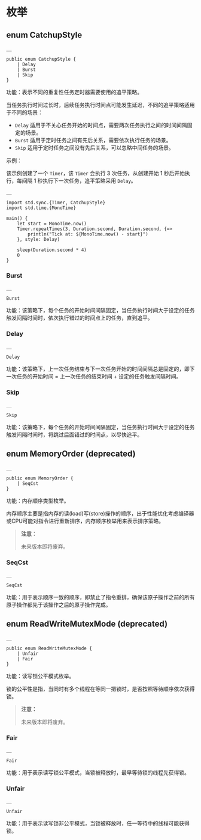   
# 枚举

## enum CatchupStyle
    
    __
    
    public enum CatchupStyle {
        | Delay
        | Burst
        | Skip
    }
    
功能：表示不同的重复性任务定时器需要使用的追平策略。

当任务执行时间过长时，后续任务执行时间点可能发生延迟，不同的追平策略适用于不同的场景：

  * `Delay` 适用于不关心任务开始的时间点，需要两次任务执行之间的时间间隔固定的场景。
  * `Burst` 适用于定时任务之间有先后关系，需要依次执行任务的场景。
  * `Skip` 适用于定时任务之间没有先后关系，可以忽略中间任务的场景。

示例：

该示例创建了一个 `Timer`，该 `Timer` 会执行 3 次任务，从创建开始 1 秒后开始执行，每间隔 1 秒执行下一次任务，追平策略采用 `Delay`。
    
    __
    
    import std.sync.{Timer, CatchupStyle}
    import std.time.{MonoTime}
    
    main() {
        let start = MonoTime.now()
        Timer.repeatTimes(3, Duration.second, Duration.second, {=>
            println("Tick at: ${MonoTime.now() - start}")
        }, style: Delay)
    
        sleep(Duration.second * 4)
        0
    }
    
### Burst
    
    __
    
    Burst
    
功能：该策略下，每个任务的开始时间间隔固定，当任务执行时间大于设定的任务触发间隔时间时，依次执行错过的时间点上的任务，直到追平。

### Delay
    
    __
    
    Delay
    
功能：该策略下，上一次任务结束与下一次任务开始的时间间隔总是固定的，即下一次任务的开始时间 = 上一次任务的结束时间 + 设定的任务触发间隔时间。

### Skip
    
    __
    
    Skip
    
功能：该策略下，每个任务的开始时间间隔固定，当任务执行时间大于设定的任务触发间隔时间时，将跳过后面错过的时间点，以尽快追平。

## enum MemoryOrder \(deprecated\)
    
    __
    
    public enum MemoryOrder {
        | SeqCst
    }
    
功能：内存顺序类型枚举。

内存顺序主要是指内存的读\(load\)写\(store\)操作的顺序，出于性能优化考虑编译器或CPU可能对指令进行重新排序，内存顺序枚举用来表示排序策略。

> **注意：**
> 
> 未来版本即将废弃。

### SeqCst
    
    __
    
    SeqCst
    
功能：用于表示顺序一致的顺序，即禁止了指令重排，确保该原子操作之前的所有原子操作都先于该操作之后的原子操作完成。

## enum ReadWriteMutexMode \(deprecated\)
    
    __
    
    public enum ReadWriteMutexMode {
        | Unfair
        | Fair
    }
    
功能：读写锁公平模式枚举。

锁的公平性是指，当同时有多个线程在等同一把锁时，是否按照等待顺序依次获得锁。

> **注意：**
> 
> 未来版本即将废弃。

### Fair
    
    __
    
    Fair
    
功能：用于表示读写锁公平模式，当锁被释放时，最早等待锁的线程先获得锁。

### Unfair
    
    __
    
    Unfair
    
功能：用于表示读写锁非公平模式，当锁被释放时，任一等待中的线程可能获得锁。